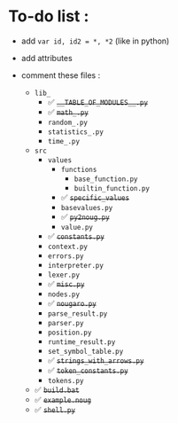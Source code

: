 # To-do list :
* add `var id, id2 = *, *2` (like in python)
* add attributes

* comment these files :
  * `lib_`
    * ✅ ~~`__TABLE_OF_MODULES__.py`~~
    * ✅ ~~`math_.py`~~
    * `random_.py`
    * `statistics_.py`
    * `time_.py`
  * `src`
    * `values`
      * `functions`
        * `base_function.py`
        * `builtin_function.py`
      * ✅ ~~`specific_values`~~
      * `basevalues.py`
      * ✅ ~~`py2noug.py`~~
      * `value.py`
    * ✅ ~~`constants.py`~~
    * `context.py`
    * `errors.py`
    * `interpreter.py`
    * `lexer.py`
    * ✅ ~~`misc.py`~~
    * `nodes.py`
    * ✅ ~~`nougaro.py`~~
    * `parse_result.py`
    * `parser.py`
    * `position.py`
    * `runtime_result.py`
    * `set_symbol_table.py`
    * ✅ ~~`strings_with_arrows.py`~~
    * ✅ ~~`token_constants.py`~~
    * `tokens.py`
  * ✅ ~~`build.bat`~~
  * ✅ ~~`example.noug`~~
  * ✅ ~~`shell.py`~~
